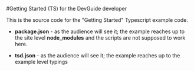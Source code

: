#Getting Started (TS) for the DevGuide developer

This is the source code for the "Getting Started" Typescript example code.

* **package.json** - as the audience will see it; the example reaches up to the site level **node_modules**
and the scripts are not supposed to work here.

* **tsd.json** - as the audience will see it; the example reaches up to the example level typings